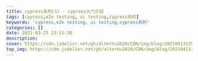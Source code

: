 ```yaml
---
title: cypress系列(1) - cypress入门介绍
tags: [cypress,e2e testing, ui testing,cypress系列]
keywords: 'cypress,e2e testing, ui testing,cypress系列'
categories: []
date: 2021-03-25 23:11:30
description:
cover: https://cdn.jsdelivr.net/gh/alterhu2020/CDN/img/blog/20210413135949.jpg
top_img: https://cdn.jsdelivr.net/gh/alterhu2020/CDN/img/blog/20210413135949.jpg
---
```






